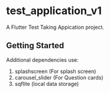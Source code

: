 # test_application_v1

A Flutter Test Taking Appication project.

## Getting Started

Additional dependencies use:

  1. splashscreen (For splash screen)
  2. carousel_slider (For Question cards)
  3. sqflite (local data storage)
